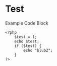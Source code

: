 # Test

Example Code Block

```
<?php
    $test = 1;
    echo $test;
    if ($test) {
        echo "blub2";
    }
?>
```



